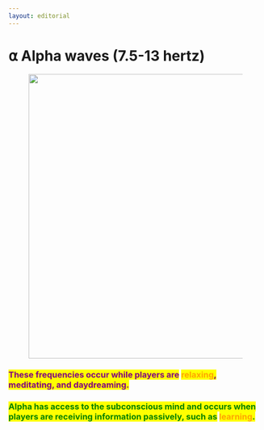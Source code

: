 ```yaml
---
layout: editorial
---
```


# ⍺ Alpha waves (7.5-13 hertz)

<figure><img src="../../../../../../.gitbook/assets/pexels-btgl-♡-18339965.jpg" alt="" width="563"><figcaption></figcaption></figure>

### <mark style="color:purple;">These frequencies occur while players are</mark> <mark style="color:orange;">relaxing</mark><mark style="color:purple;">, meditating, and daydreaming.</mark>&#x20;

### <mark style="color:green;">Alpha has access to the subconscious mind and occurs when players are receiving information passively, such as</mark> <mark style="color:orange;">learning</mark><mark style="color:green;">.</mark>
